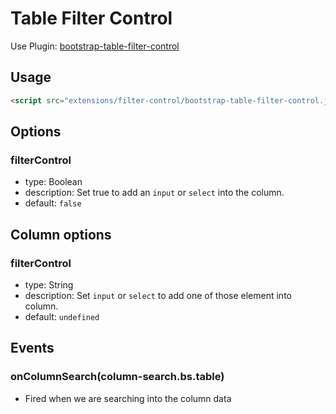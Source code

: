 # Table Filter Control

Use Plugin: [bootstrap-table-filter-control](https://github.com/wenzhixin/bootstrap-table/tree/master/src/extensions/filter-control)

## Usage

```html
<script src="extensions/filter-control/bootstrap-table-filter-control.js"></script>
```

## Options

### filterControl

- type: Boolean
- description: Set true to add an `input` or `select` into the column.
- default: `false`

## Column options

### filterControl

- type: String
- description: Set `input` or `select` to add one of those element into column.
- default: `undefined`

## Events

### onColumnSearch(column-search.bs.table)

- Fired when we are searching into the column data
